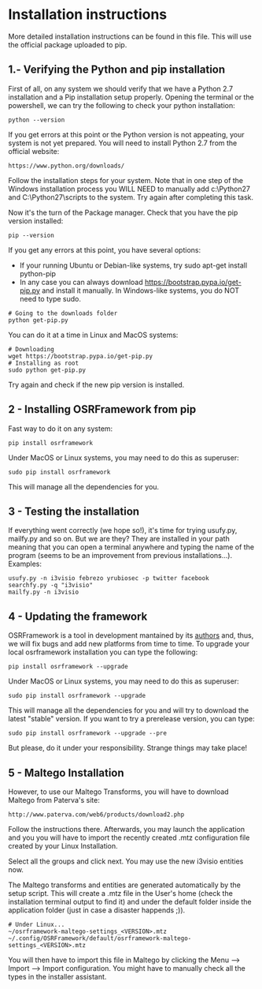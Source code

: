 Installation instructions
=========================

More detailed installation instructions can be found in this file. This will use the official package uploaded to pip.

1.- Verifying the Python and pip installation
---------------------------------------------

First of all, on any system we should verify that we have a Python 2.7 installation and a Pip installation setup properly. Opening the terminal or the powershell, we can try the following to check your python installation:
```
python --version
```

If you get errors at this point or the Python version is not appeating, your system is not yet prepared. You will need to install Python 2.7 from the official website:
```
https://www.python.org/downloads/
```
Follow the installation steps for your system. Note that in one step of the Windows installation process you WILL NEED to manually add c:\Python27 and C:\Python27\scripts to the system. Try again after completing this task.

Now it's the turn of the Package manager. Check that you have the pip version installed:
```
pip --version
```
If you get any errors at this point, you have several options:
* If your running Ubuntu or Debian-like systems, try sudo apt-get install python-pip
* In any case you can always download <https://bootstrap.pypa.io/get-pip.py> and install it manually. In Windows-like systems, you do NOT need to type sudo. 
```
# Going to the downloads folder
python get-pip.py
```
You can do it at a time in Linux and MacOS systems:
```
# Downloading
wget https://bootstrap.pypa.io/get-pip.py
# Installing as root
sudo python get-pip.py
```
Try again and check if the new pip version is installed.


2 - Installing OSRFramework from pip
------------------------------------

Fast way to do it on any system:
```
pip install osrframework
```
Under MacOS or Linux systems, you may need to do this as superuser:
```
sudo pip install osrframework
```
This will manage all the dependencies for you.

3 - Testing the installation
-------------------------

If everything went correctly (we hope so!), it's time for trying usufy.py, mailfy.py and so on. But we are they? They are installed in your path meaning that you can open a terminal anywhere and typing the name of the program (seems to be an improvement from previous installations...). Examples:
```
usufy.py -n i3visio febrezo yrubiosec -p twitter facebook
searchfy.py -q "i3visio"
mailfy.py -n i3visio
```

4 - Updating the framework
--------------------------

OSRFramework is a tool in development mantained by its [authors](AUTHORS.md) and, thus, we will fix bugs and add new platforms from time to time. To upgrade your local osrframework installation you can type the following:
```
pip install osrframework --upgrade
```
Under MacOS or Linux systems, you may need to do this as superuser:
```
sudo pip install osrframework --upgrade
```
This will manage all the dependencies for you and will try to download the latest "stable" version. If you want to try a prerelease version, you can type:
```
sudo pip install osrframework --upgrade --pre
```
But please, do it under your responsibility. Strange things may take place!

5 - Maltego Installation
------------------------

However, to use our Maltego Transforms, you will have to download Maltego from Paterva's site: 
```
http://www.paterva.com/web6/products/download2.php
```
Follow the instructions there. Afterwards, you may launch the application and you you will have to import the recently created .mtz configuration file created by your Linux Installation.

Select all the groups and click next. You may use the new i3visio entities now.

The Maltego transforms and entities are generated automatically by the setup script.
This will create a .mtz file in the User's home (check the installation terminal output to find it) and under the default folder inside the application folder (just in case a disaster happends ;)).
```
# Under Linux...
~/osrframework-maltego-settings_<VERSION>.mtz
~/.config/OSRFramework/default/osrframework-maltego-settings_<VERSION>.mtz
```

You will then have to import this file in Maltego by clicking the Menu --> Import --> Import configuration. You might have to manually check all the types in the installer assistant.

